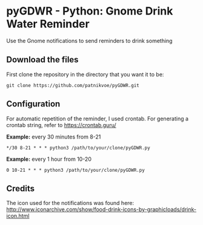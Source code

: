 # pyGDWR - Python: Gnome Drink Water Reminder
Use the Gnome notifications to send reminders to drink something

## Download the files
First clone the repository in the directory that you want it to be:
```
git clone https://github.com/patnikvoe/pyGDWR.git
```
## Configuration
For automatic repetition of the reminder, I used crontab. For generating a crontab string, refer to https://crontab.guru/

**Example:** every 30 minutes from 8-21
```
*/30 8-21 * * * python3 /path/to/your/clone/pyGDWR.py
```
**Example:** every 1 hour from 10-20
```
0 10-21 * * * python3 /path/to/your/clone/pyGDWR.py
```

## Credits
The icon used for the notifications was found here:
http://www.iconarchive.com/show/food-drink-icons-by-graphicloads/drink-icon.html
